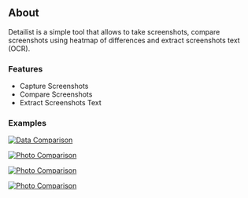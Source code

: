 ## About
Detailist is a simple tool that allows to take screenshots, compare screenshots using heatmap of differences and extract screenshots text (OCR).

### Features

- Capture Screenshots
- Compare Screenshots
- Extract Screenshots Text

### Examples

[![Data Comparison](/assets/img/data_screen.png)](/assets/img/data_screen.png)  

[![Photo Comparison](/assets/img/photo_screen.png)](/assets/img/photo_screen.png)

[![Photo Comparison](/assets/img/simple_screen.png)](/assets/img/simple_screen.png)

[![Photo Comparison](/assets/img/ocr_screen.png)](/assets/img/ocr_screen.png)

